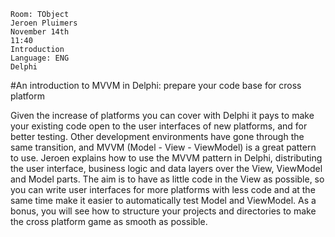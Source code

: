     Room: TObject
    Jeroen Pluimers
    November 14th
    11:40
    Introduction
    Language: ENG
    Delphi
    
#An introduction to MVVM in Delphi: prepare your code base for cross platform

Given the increase of platforms you can cover with Delphi it pays to make your existing code open to the user interfaces of new platforms, and for better testing. Other development environments have gone through the same transition, and MVVM (Model - View - ViewModel) is a great pattern to use. Jeroen explains how to use the MVVM pattern in Delphi, distributing the user interface, business logic and data layers over the View, ViewModel and Model parts. The aim is to have as little code in the View as possible, so you can write user interfaces for more platforms with less code and at the same time make it easier to automatically test Model and ViewModel. As a bonus, you will see how to structure your projects and directories to make the cross platform game as smooth as possible.
